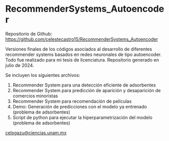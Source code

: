 # RecommenderSystems_Autoencoder

Repositorio de Github: https://github.com/celestecastro15/RecommenderSystems_Autoencoder

Versiones finales de los códigos asociados al desarrollo de diferentes recommender systems basados en redes neuronales de tipo autoencoder.
Todo fue realizado para mi tesis de licenciatura.
Repositorio generado en julio de 2024.

Se incluyen los siguientes archivos:
1. Recommender System para una detección eficiente de adsorbentes
2. Recommender System para predicción de aparición y desaparición de comercios minoristas
3. Recommender System para recomendación de películas
4. Demo: Generación de predicciones con el modelo ya entrenado (problema de adsorbentes)
5. Script de python para ejecutar la hiperparametrización del modelo (problema de adsorbentes)

celsgazu@ciencias.unam.mx
